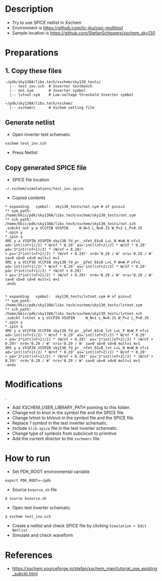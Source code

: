 
# Description

* Try to use SPICE netlist in Xschem
* Environment is https://github.com/iic-jku/osic-multitool
* Sample location is https://github.com/StefanSchippers/xschem_sky130

# Preparations

## 1. Copy these files

```
~/pdk/sky130A/libs.tech/xschem/sky130_tests/
  |-- test_inv.sch  # Inverter testbench
  |-- not.sym       # Inverter symbol
  |-- lvtnot.sym    # Low-voltage threshold Inverter symbol
```

```
~/pdk/sky130A/libs.tech/xschem/
  |-- xschemrc      # Xschem setting file 
```

## Generate netlist

* Open inverter test schematic
```
xschem test_inv.sch
```
* Press Netlist

## Copy generated SPICE file

* SPICE file location
```
~/.xschem/simulations/test_inv.spice
```

* Copied contents
```
* expanding   symbol:  sky130_tests/not.sym # of pins=2
** sym_path: /home/bkic/pdk/sky130A/libs.tech/xschem/sky130_tests/not.sym
** sch_path: /home/bkic/pdk/sky130A/libs.tech/xschem/sky130_tests/not.sch
.subckt not y a VCCPIN VSSPIN     W_N=1 L_N=0.15 W_P=2 L_P=0.15
*.opin y
*.ipin a
XM1 y a VSSPIN VSSPIN sky130_fd_pr__nfet_01v8 L=L_N W=W_N nf=1 ad='int((nf+1)/2) * W/nf * 0.29' as='int((nf+2)/2) * W/nf * 0.29' pd='2*int((nf+1)/2) * (W/nf + 0.29)'
+ ps='2*int((nf+2)/2) * (W/nf + 0.29)' nrd='0.29 / W' nrs='0.29 / W' sa=0 sb=0 sd=0 mult=1 m=1
XM2 y a VCCPIN VCCPIN sky130_fd_pr__pfet_01v8 L=L_P W=W_P nf=1 ad='int((nf+1)/2) * W/nf * 0.29' as='int((nf+2)/2) * W/nf * 0.29' pd='2*int((nf+1)/2) * (W/nf + 0.29)'
+ ps='2*int((nf+2)/2) * (W/nf + 0.29)' nrd='0.29 / W' nrs='0.29 / W' sa=0 sb=0 sd=0 mult=1 m=1
.ends


* expanding   symbol:  sky130_tests/lvtnot.sym # of pins=2
** sym_path: /home/bkic/pdk/sky130A/libs.tech/xschem/sky130_tests/lvtnot.sym
** sch_path: /home/bkic/pdk/sky130A/libs.tech/xschem/sky130_tests/lvtnot.sch
.subckt lvtnot a y VCCPIN VSSPIN     W_N=1 L_N=0.15 W_P=2 L_P=0.35
*.opin y
*.ipin a
XM2 y a VCCPIN VCCPIN sky130_fd_pr__pfet_01v8_lvt L=L_P W=W_P nf=1 ad='int((nf+1)/2) * W/nf * 0.29' as='int((nf+2)/2) * W/nf * 0.29'
+ pd='2*int((nf+1)/2) * (W/nf + 0.29)' ps='2*int((nf+2)/2) * (W/nf + 0.29)' nrd='0.29 / W' nrs='0.29 / W' sa=0 sb=0 sd=0 mult=1 m=1
XM1 y a VSSPIN VSSPIN sky130_fd_pr__nfet_01v8_lvt L=L_N W=W_N nf=1 ad='int((nf+1)/2) * W/nf * 0.29' as='int((nf+2)/2) * W/nf * 0.29'
+ pd='2*int((nf+1)/2) * (W/nf + 0.29)' ps='2*int((nf+2)/2) * (W/nf + 0.29)' nrd='0.29 / W' nrs='0.29 / W' sa=0 sb=0 sd=0 mult=1 m=1
.ends
```

# Modifications
.
* Add XSCHEM_USER_LIBRARY_PATH pointing to this folder.
* Change not to knot in the symbol file and the SPICE file.
* Change lvtnot to klvtnot in the symbol file and the SPICE file.
* Replace 1 symbol in the test inverter schematic.
* Include `klib.spice` file in the test inverter schematic.
* Change type of symbols from subcircuit to primitive
* Add the current director to the `xschemrc` file.

# How to run

* Set PDK_ROOT environmental variable
```
export PDK_ROOT=~/pdk
```

* Source `ksource.sh` file
```
$ source ksource.sh
```

* Open test inverter schematic
```
$ xschem test_inv.sch
```

* Create a netlist and check SPICE file by clicking `Simulation > Edit Netlist`
* Simulate and check waveform


# References

* https://xschem.sourceforge.io/stefan/xschem_man/tutorial_use_existing_subckt.html

